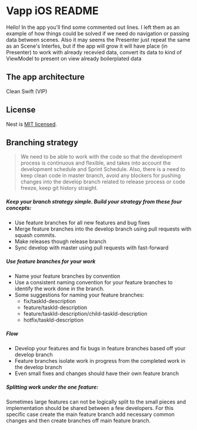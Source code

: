 # Vapp iOS README #

Hello! In the app you'll find some commented out lines. I left them as an example of how
things could be solved if we need do navigation or passing data between scenes. Also it may seems the Presenter just repeat the same as an Scene's Interfes, but if the app will grow it will have place (in Presenter) to work with already recevied data, convert its data to
kind of ViewModel to present on view already boilerplated data

## The app architecture

Clean Swift (VIP)

## License

  Nest is [MIT licensed](LICENSE).

## Branching strategy

> We need to be able to work with the code so that the development process is continuous and flexible, and takes into account the development schedule and Sprint Schedule. Also, there is a need to keep clean code in master branch, avoid any blockers for pushing changes into the develop branch related to release process or code freeze, keep git history straight.

##### Keep your branch strategy simple. Build your strategy from these four concepts:
- Use feature branches for all new features and bug fixes
- Merge feature branches into the develop branch using pull requests with squash commits.
- Make releases though release branch
- Sync develop with master using pull requests with fast-forward

##### Use feature branches for your work
- Name your feature branches by convention
- Use a consistent naming convention for your feature branches to identify the work done in the branch. 
- Some suggestions for naming your feature branches:
    - fix/taskId-description
    - feature/taskId-description
    - feature/taskId-description/child-taskId-description
    - hotfix/taskId-description

##### Flow
- Develop your features and fix bugs in feature branches based off your develop branch
- Feature branches isolate work in progress from the completed work in the develop branch
- Even small fixes and changes should have their own feature branch

##### Splitting work under the one feature:
Sometimes large features can not be logically split to the small pieces and implementation should be shared between a few developers. For this specific case create the main feature branch add necessary common changes and then create branches off main feature branch.


